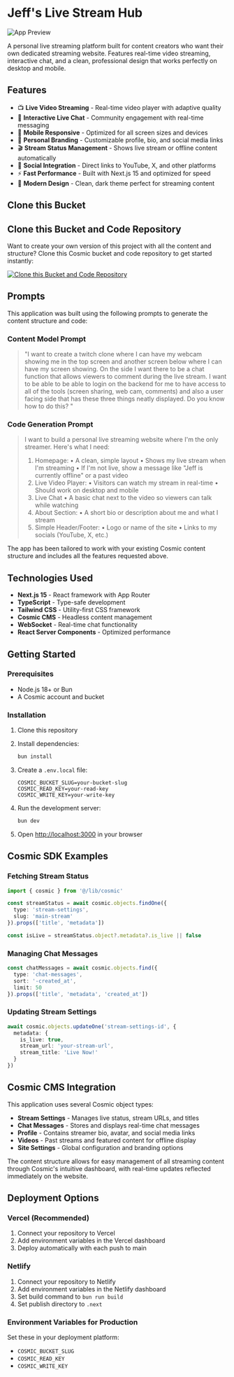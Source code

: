 # Jeff's Live Stream Hub

![App Preview](https://images.unsplash.com/photo-1611532736597-de2d4265fba3?w=1200&h=300&fit=crop&auto=format)

A personal live streaming platform built for content creators who want their own dedicated streaming website. Features real-time video streaming, interactive chat, and a clean, professional design that works perfectly on desktop and mobile.

## Features

- 📺 **Live Video Streaming** - Real-time video player with adaptive quality
- 💬 **Interactive Live Chat** - Community engagement with real-time messaging
- 📱 **Mobile Responsive** - Optimized for all screen sizes and devices
- 👤 **Personal Branding** - Customizable profile, bio, and social media links
- 🎬 **Stream Status Management** - Shows live stream or offline content automatically
- 🔗 **Social Integration** - Direct links to YouTube, X, and other platforms
- ⚡ **Fast Performance** - Built with Next.js 15 and optimized for speed
- 🎨 **Modern Design** - Clean, dark theme perfect for streaming content

## Clone this Bucket

## Clone this Bucket and Code Repository

Want to create your own version of this project with all the content and structure? Clone this Cosmic bucket and code repository to get started instantly:

[![Clone this Bucket and Code Repository](https://img.shields.io/badge/Clone%20this%20Bucket-29abe2?style=for-the-badge&logo=cosmic&logoColor=white)](https://app.cosmic-staging.com/projects/new?clone_bucket=6883b34245a59f0b52cf886f&clone_repository=6883b5fe45a59f0b52cf8875)

## Prompts

This application was built using the following prompts to generate the content structure and code:

### Content Model Prompt

> "I want to create a twitch clone where I can have my webcam showing me in the top screen and another screen below where I can have my screen showing. On the side I want there to be a chat function that allows viewers to comment during the live stream. I want to be able to be able to login on the backend for me to have access to all of the tools (screen sharing, web cam, comments) and also a user facing side that has these three things neatly displayed. Do you know how to do this? "

### Code Generation Prompt

> I want to build a personal live streaming website where I'm the only streamer. Here's what I need:
> 	1.	Homepage:
> 	•	A clean, simple layout
> 	•	Shows my live stream when I'm streaming
> 	•	If I'm not live, show a message like "Jeff is currently offline" or a past video
> 	2.	Live Video Player:
> 	•	Visitors can watch my stream in real-time
> 	•	Should work on desktop and mobile
> 	3.	Live Chat
> 	•	A basic chat next to the video so viewers can talk while watching
> 	4.	About Section:
> 	•	A short bio or description about me and what I stream
> 	5.	Simple Header/Footer:
> 	•	Logo or name of the site
> 	•	Links to my socials (YouTube, X, etc.)

The app has been tailored to work with your existing Cosmic content structure and includes all the features requested above.

## Technologies Used

- **Next.js 15** - React framework with App Router
- **TypeScript** - Type-safe development
- **Tailwind CSS** - Utility-first CSS framework
- **Cosmic CMS** - Headless content management
- **WebSocket** - Real-time chat functionality
- **React Server Components** - Optimized performance

## Getting Started

### Prerequisites

- Node.js 18+ or Bun
- A Cosmic account and bucket

### Installation

1. Clone this repository
2. Install dependencies:
   ```bash
   bun install
   ```

3. Create a `.env.local` file:
   ```env
   COSMIC_BUCKET_SLUG=your-bucket-slug
   COSMIC_READ_KEY=your-read-key
   COSMIC_WRITE_KEY=your-write-key
   ```

4. Run the development server:
   ```bash
   bun dev
   ```

5. Open [http://localhost:3000](http://localhost:3000) in your browser

## Cosmic SDK Examples

### Fetching Stream Status
```typescript
import { cosmic } from '@/lib/cosmic'

const streamStatus = await cosmic.objects.findOne({
  type: 'stream-settings',
  slug: 'main-stream'
}).props(['title', 'metadata'])

const isLive = streamStatus.object?.metadata?.is_live || false
```

### Managing Chat Messages
```typescript
const chatMessages = await cosmic.objects.find({
  type: 'chat-messages',
  sort: '-created_at',
  limit: 50
}).props(['title', 'metadata', 'created_at'])
```

### Updating Stream Settings
```typescript
await cosmic.objects.updateOne('stream-settings-id', {
  metadata: {
    is_live: true,
    stream_url: 'your-stream-url',
    stream_title: 'Live Now!'
  }
})
```

## Cosmic CMS Integration

This application uses several Cosmic object types:

- **Stream Settings** - Manages live status, stream URLs, and titles
- **Chat Messages** - Stores and displays real-time chat messages
- **Profile** - Contains streamer bio, avatar, and social media links
- **Videos** - Past streams and featured content for offline display
- **Site Settings** - Global configuration and branding options

The content structure allows for easy management of all streaming content through Cosmic's intuitive dashboard, with real-time updates reflected immediately on the website.

## Deployment Options

### Vercel (Recommended)
1. Connect your repository to Vercel
2. Add environment variables in the Vercel dashboard
3. Deploy automatically with each push to main

### Netlify
1. Connect your repository to Netlify
2. Add environment variables in the Netlify dashboard
3. Set build command to `bun run build`
4. Set publish directory to `.next`

### Environment Variables for Production
Set these in your deployment platform:
- `COSMIC_BUCKET_SLUG`
- `COSMIC_READ_KEY`
- `COSMIC_WRITE_KEY`

<!-- README_END -->
